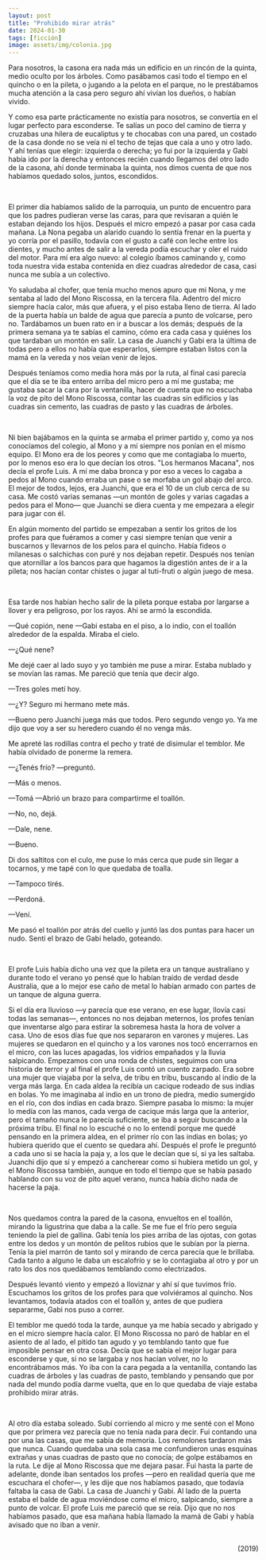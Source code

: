 ```yaml
---
layout: post
title: "Prohibido mirar atrás"
date: 2024-01-30
tags: [ficción]
image: assets/img/colonia.jpg
---
```


Para nosotros, la casona era nada más un edificio en un rincón de la quinta, medio oculto por los árboles. Como pasábamos casi todo el tiempo en el quincho o en la pileta, o jugando a la pelota en el parque, no le prestábamos mucha atención a la casa pero seguro ahí vivían los dueños, o habían vivido.

Y como esa parte prácticamente no existía para nosotros, se convertía en el lugar perfecto para esconderse. Te salías un poco del camino de tierra y cruzabas una hilera de eucaliptus y te chocabas con una pared, un costado de la casa donde no se veía ni el techo de tejas que caía a uno y otro lado. Y ahí tenías que elegir: izquierda o derecha; yo fui por la izquierda y Gabi había ido por la derecha y entonces recién cuando llegamos del otro lado de la casona, ahí donde terminaba la quinta, nos dimos cuenta de que nos habíamos quedado solos, juntos, escondidos.

<br/>
<div></div>

El primer día habíamos salido de la parroquia, un punto de encuentro para que los padres pudieran verse las caras, para que revisaran a quién le estaban dejando los hijos. Después el micro empezó a pasar por casa cada mañana. La Nona pegaba un alarido cuando lo sentía frenar en la puerta y yo corría por el pasillo, todavía con el gusto a café con leche entre los dientes, y mucho antes de salir a la vereda podía escuchar y oler el ruido del motor. Para mí era algo nuevo: al colegio íbamos caminando y, como toda nuestra vida estaba contenida en diez cuadras alrededor de casa, casi nunca me subía a un colectivo.

Yo saludaba al chofer, que tenía mucho menos apuro que mi Nona, y me sentaba al lado del Mono Riscossa, en la tercera fila. Adentro del micro siempre hacía calor, más que afuera, y el piso estaba lleno de tierra. Al lado de la puerta había un balde de agua que parecía a punto de volcarse, pero no. Tardábamos un buen rato en ir a buscar a los demás; después de la primera semana ya te sabías el camino, cómo era cada casa y quiénes los que tardaban un montón en salir. La casa de Juanchi y Gabi era la última de todas pero a ellos no había que esperarlos, siempre estaban listos con la mamá en la vereda y nos veían venir de lejos.

Después teníamos como media hora más por la ruta, al final casi parecía que el día se te iba entero arriba del micro pero a mí me gustaba; me gustaba sacar la cara por la ventanilla, hacer de cuenta que no escuchaba la voz de pito del Mono Riscossa, contar las cuadras sin edificios y las cuadras sin cemento, las cuadras de pasto y las cuadras de árboles.

<br/>
<div></div>

Ni bien bajábamos en la quinta se armaba el primer partido y, como ya nos conocíamos del colegio, al Mono y a mí siempre nos ponían en el mismo equipo. El Mono era de los peores y como que me contagiaba lo muerto, por lo menos eso era lo que decían los otros. "Los hermanos Macana", nos decía el profe Luis. A mí me daba bronca y por eso a veces lo cagaba a pedos al Mono cuando erraba un pase o se morfaba un gol abajo del arco. El mejor de todos, lejos, era Juanchi, que era el 10 de un club cerca de su casa. Me costó varias semanas —un montón de goles y varias cagadas a pedos para el Mono— que Juanchi se diera cuenta y me empezara a elegir para jugar con él.

En algún momento del partido se empezaban a sentir los gritos de los profes para que fuéramos a comer y casi siempre tenían que venir a buscarnos y llevarnos de los pelos para el quincho. Había fideos o milanesas o salchichas con puré y nos dejaban repetir. Después nos tenían que atornillar a los bancos para que hagamos la digestión antes de ir a la pileta; nos hacían contar chistes o jugar al tuti-fruti o algún juego de mesa.

<br/>
<div></div>

Esa tarde nos habían hecho salir de la pileta porque estaba por largarse a llover y era peligroso, por los rayos. Ahí se armó la escondida.

—Qué copión, nene —Gabi estaba en el piso, a lo indio, con el toallón alrededor de la espalda. Miraba el cielo.

—¿Qué nene?

Me dejé caer al lado suyo y yo también me puse a mirar. Estaba nublado y se movían las ramas. Me pareció que tenía que decir algo.

—Tres goles metí hoy.

—¿Y? Seguro mi hermano mete más.

—Bueno pero Juanchi juega más que todos. Pero segundo vengo yo. Ya me dijo que voy a ser su heredero cuando él no venga más.

Me apreté las rodillas contra el pecho y traté de disimular el temblor. Me había olvidado de ponerme la remera.

—¿Tenés frío? —preguntó.

—Más o menos.

—Tomá —Abrió un brazo para compartirme el toallón.

—No, no, dejá.

—Dale, nene.

—Bueno.

Di dos saltitos con el culo, me puse lo más cerca que pude sin llegar a tocarnos, y me tapé con lo que quedaba de toalla.

—Tampoco tirés.

—Perdoná.

—Vení.

Me pasó el toallón por atrás del cuello y juntó las dos puntas para hacer un nudo. Sentí el brazo de Gabi helado, goteando.

<br/>
<div></div>

El profe Luis había dicho una vez que la pileta era un tanque australiano y durante todo el verano yo pensé que lo habían traído de verdad desde Australia, que a lo mejor ese caño de metal lo habían armado con partes de un tanque de alguna guerra.

Si el día era lluvioso —y parecía que ese verano, en ese lugar, llovía casi todas las semanas—, entonces no nos dejaban meternos, los profes tenían que inventarse algo para estirar la sobremesa hasta la hora de volver a casa. Uno de esos días fue que nos separaron en varones y mujeres. Las mujeres se quedaron en el quincho y a los varones nos tocó encerrarnos en el micro, con las luces apagadas, los vidrios empañados y la lluvia salpicando. Empezamos con una ronda de chistes, seguimos con una historia de terror y al final el profe Luis contó un cuento zarpado. Era sobre una mujer que viajaba por la selva, de tribu en tribu, buscando al indio de la verga más larga. En cada aldea la recibía un cacique rodeado de sus indias en bolas. Yo me imaginaba al indio en un trono de piedra, medio sumergido en el río, con dos indias en cada brazo. Siempre pasaba lo mismo: la mujer lo medía con las manos, cada verga de cacique más larga que la anterior, pero el tamaño nunca le parecía suficiente, se iba a seguir buscando a la próxima tribu. El final no lo escuché o no lo entendí porque me quedé pensando en la primera aldea, en el primer río con las indias en bolas; yo hubiera querido que el cuento se quedara ahí. Después el profe le preguntó a cada uno si se hacía la paja y, a los que le decían que sí, si ya les saltaba. Juanchi dijo que sí y empezó a cancherear como si hubiera metido un gol, y el Mono Riscossa también, aunque en todo el tiempo que se había pasado hablando con su voz de pito aquel verano, nunca había dicho nada de hacerse la paja.

<br/>
<div></div>

Nos quedamos contra la pared de la casona, envueltos en el toallón, mirando la ligustrina que daba a la calle. Se me fue el frío pero seguía teniendo la piel de gallina. Gabi tenía los pies arriba de las ojotas, con gotas entre los dedos y un montón de pelitos rubios que le subían por la pierna. Tenía la piel marrón de tanto sol y mirando de cerca parecía que le brillaba. Cada tanto a alguno le daba un escalofrío y se lo contagiaba al otro y por un rato los dos nos quedábamos temblando como electrizados.

Después levantó viento y empezó a lloviznar y ahí sí que tuvimos frío. Escuchamos los gritos de los profes para que volviéramos al quincho. Nos levantamos, todavía atados con el toallón y, antes de que pudiera separarme, Gabi nos puso a correr.

El temblor me quedó toda la tarde, aunque ya me había secado y abrigado y en el micro siempre hacía calor. El Mono Riscossa no paró de hablar en el asiento de al lado, el pitido tan agudo y yo temblando tanto que fue imposible pensar en otra cosa. Decía que se sabía el mejor lugar para esconderse y que, si no se largaba y nos hacían volver, no lo encontrábamos más. Yo iba con la cara pegada a la ventanilla, contando las cuadras de árboles y las cuadras de pasto, temblando y pensando que por nada del mundo podía darme vuelta, que en lo que quedaba de viaje estaba prohibido mirar atrás.

<br/>
<div></div>

Al otro día estaba soleado. Subí corriendo al micro y me senté con el Mono que por primera vez parecía que no tenía nada para decir. Fui contando una por una las casas, que me sabía de memoria. Los remolones tardaron más que nunca. Cuando quedaba una sola casa me confundieron unas esquinas extrañas y unas cuadras de pasto que no conocía; de golpe estábamos en la ruta. Le dije al Mono Riscossa que me dejara pasar. Fui hasta la parte de adelante, donde iban sentados los profes —pero en realidad quería que me escuchara el chofer—, y les dije que nos habíamos pasado, que todavía faltaba la casa de Gabi. La casa de Juanchi y Gabi. Al lado de la puerta estaba el balde de agua moviéndose como el micro, salpicando, siempre a punto de volcar. El profe Luis me pareció que se reía. Dijo que no nos habíamos pasado, que esa mañana había llamado la mamá de Gabi y había avisado que no iban a venir.

<br/>
<div align="right">(2019)</div>
<br/>